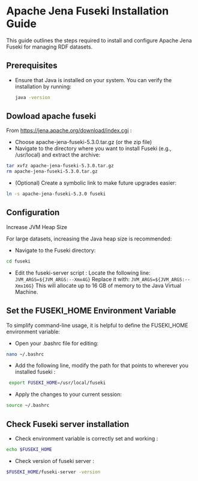 # Apache Jena Fuseki Installation Guide

This guide outlines the steps required to install and configure Apache Jena Fuseki for managing RDF datasets.

## Prerequisites

- Ensure that Java is installed on your system. You can verify the installation by running:

  ```bash
  java -version
  ```
  
## Dowload apache fuseki 

From https://jena.apache.org/download/index.cgi :
- Choose apache-jena-fuseki-5.3.0.tar.gz (or the zip file)
- Navigate to the directory where you want to install Fuseki (e.g., /usr/local) and extract the archive:
```bash
tar xvfz apache-jena-fuseki-5.3.0.tar.gz
rm apache-jena-fuseki-5.3.0.tar.gz
```
- (Optional) Create a symbolic link to make future upgrades easier: 
```bash
ln -s apache-jena-fuseki-5.3.0 fuseki
```
## Configuration
Increase JVM Heap Size

For large datasets, increasing the Java heap size is recommended:
- Navigate to the Fuseki directory:
```bash
cd fuseki
```
- Edit the fuseki-server script : 
Locate the following line: `JVM_ARGS=${JVM_ARGS:--Xmx4G}`
Replace it with: `JVM_ARGS=${JVM_ARGS:--Xmx16G}`
This will allocate up to 16 GB of memory to the Java Virtual Machine.

## Set the FUSEKI_HOME Environment Variable

To simplify command-line usage, it is helpful to define the FUSEKI_HOME environment variable:

- Open your .bashrc file for editing:
```bash
nano ~/.bashrc
```
- Add the following line, modify the path for that points to wherever you installed fuseki :
```bash
 export FUSEKI_HOME=/usr/local/fuseki
 ```
- Apply the changes to your current session:
```bash
source ~/.bashrc
```

## Check Fuseki server installation 

- Check environment variable is correctly set and working : 
```bash
echo $FUSEKI_HOME
```
- Check version of fuseki server : 
```bash
$FUSEKI_HOME/fuseki-server -version
```

